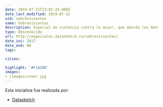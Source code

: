 ```yaml
---
date: 2019-07-21T23:02:24.000Z
date_last_modified: 2019-07-22
uid: sobrevivientes
name: Sobrevivientes
description: Especial de violencia contra la mujer, que aborda los datos que dos entidades nacionales han recopilado sobre las cifras de feminicidios, la Fiscalía General de la Nación y Medicina Legal, también, este especial recoge a mano los datos de todos los feminicidios del 2017 reportados en medios de comunicación, así como una serie de historias de violencia recogidas de algunas mujeres valientes.
type: Desconocido
url: http://especiales.datasketch.co/sobrevivientes/
date_ini: 2017
date_end: NA
tags:

cities: 

highlight: '#F1A208'
images:
- /images/cover.jpg
---
```


Esta iniciativa fue realizada por:

- [Datasketch](/i/datasketch.html)
